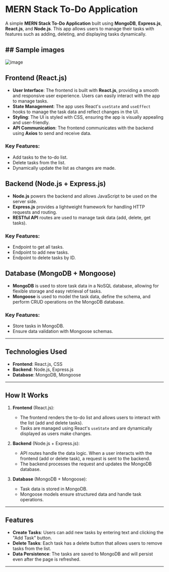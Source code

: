 # MERN Stack To-Do Application

A simple **MERN Stack To-Do Application** built using **MongoDB**, **Express.js**, **React.js**, and **Node.js**. This app allows users to manage their tasks with features such as adding, deleting, and displaying tasks dynamically.

## ## **Sample images**
![image](https://github.com/user-attachments/assets/32fe260f-15d3-42ce-a1b0-2bf5b48a3f3b)



## **Frontend (React.js)**

- **User Interface**: The frontend is built with **React.js**, providing a smooth and responsive user experience. Users can easily interact with the app to manage tasks.
- **State Management**: The app uses React's `useState` and `useEffect` hooks to manage the task data and reflect changes in the UI.
- **Styling**: The UI is styled with CSS, ensuring the app is visually appealing and user-friendly.
- **API Communication**: The frontend communicates with the backend using **Axios** to send and receive data.

### Key Features:
- Add tasks to the to-do list.
- Delete tasks from the list.
- Dynamically update the list as changes are made.

## **Backend (Node.js + Express.js)**

- **Node.js** powers the backend and allows JavaScript to be used on the server side.
- **Express.js** provides a lightweight framework for handling HTTP requests and routing.
- **RESTful API** routes are used to manage task data (add, delete, get tasks).

### Key Features:
- Endpoint to get all tasks.
- Endpoint to add new tasks.
- Endpoint to delete tasks by ID.

## **Database (MongoDB + Mongoose)**

- **MongoDB** is used to store task data in a NoSQL database, allowing for flexible storage and easy retrieval of tasks.
- **Mongoose** is used to model the task data, define the schema, and perform CRUD operations on the MongoDB database.

### Key Features:
- Store tasks in MongoDB.
- Ensure data validation with Mongoose schemas.
  
---

## **Technologies Used**

- **Frontend**: React.js, CSS
- **Backend**: Node.js, Express.js
- **Database**: MongoDB, Mongoose

---

## **How It Works**

1. **Frontend** (React.js):
   - The frontend renders the to-do list and allows users to interact with the list (add and delete tasks).
   - Tasks are managed using React's `useState` and are dynamically displayed as users make changes.

2. **Backend** (Node.js + Express.js):
   - API routes handle the data logic. When a user interacts with the frontend (add or delete task), a request is sent to the backend.
   - The backend processes the request and updates the MongoDB database.

3. **Database** (MongoDB + Mongoose):
   - Task data is stored in MongoDB.
   - Mongoose models ensure structured data and handle task operations.

---

## **Features**

- **Create Tasks**: Users can add new tasks by entering text and clicking the "Add Task" button.
- **Delete Tasks**: Each task has a delete button that allows users to remove tasks from the list.
- **Data Persistence**: The tasks are saved to MongoDB and will persist even after the page is refreshed.

---


